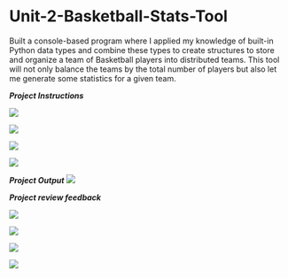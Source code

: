 # Unit-2-Basketball-Stats-Tool
Built a console-based program where I applied my knowledge of built-in Python data types and combine these types to create structures to store and organize a team of Basketball players into distributed teams. This tool will not only balance the teams by the total number of players but also let me generate some statistics for a given team.

***Project Instructions***

![](1.png)

![](2.png)

![](3.png)

![](4.png)


***Project Output***
![](output.png)



***Project review feedback***


![](feed1.png)

![](feed2.png)

![](feed3.png)

![](feed4.png)
